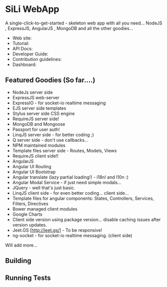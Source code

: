 SiLi WebApp
===========

A single-click-to-get-started - skeleton web app with all you need... NodeJS , ExpressJS, AngularJS , MongoDB and all the other goodies...

* Web site: 
* Tutorial: 
* API Docs: 
* Developer Guide: 
* Contribution guidelines: 
* Dashboard: 

Featured Goodies (So far....)
-----------------------------

* NodeJs server side
* ExpressJS web-server
* ExpressIO - for socket-io realtime messaging
* EJS server side templates
* Stylus server side CSS engine
* RequireJS server side!
* MongoDB and Mongoose
* Passport for user auth!
* LinqJS server side - for better coding ;)
* Q server side - don't use callbacks...
* NPM maintained modules
* Template files server side - Routes, Models, Views
* RequireJS client side!!
* AngularJS
* Angular UI Routing
* Angular UI Bootstrap
* Angular translate (lazy partial loading!) - i18n! and l10n :)
* Angular Modal Service - if just need simple modals...
* JQuery - well that's just basic.
* LinqJS client side - for even better coding... client side...
* Template files for angular components: States, Controllers, Services, Filters, Directives
* Bower managed client modules
* Google Charts
* Client side version using package version... disable caching issues after version updates.
* Jeet.GS [http://jeet.gs/] - To be responsive!
* ng-socket - for socket-io realtime messaging. (client side)

Will add more...

Building 
---------


Running Tests
-------------
